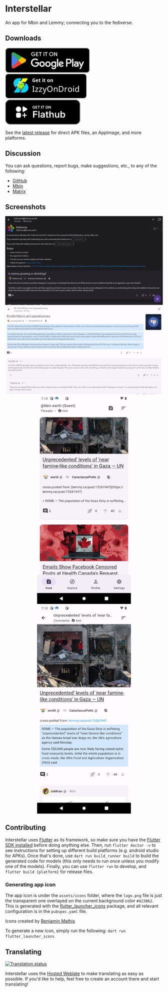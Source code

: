 # Interstellar

An app for Mbin and Lemmy; connecting you to the fediverse.

## Downloads

[![](assets/readme/GooglePlay-badge.png)](https://play.google.com/store/apps/details?id=one.jwr.interstellar)
[![](assets/readme/IzzyOnDroid-badge.png)](https://apt.izzysoft.de/fdroid/index/apk/one.jwr.interstellar)
[![](assets/readme/Flathub-badge.png)](https://flathub.org/apps/one.jwr.interstellar)

See the [latest release](https://github.com/jwr1/interstellar/releases/latest) for direct APK files, an AppImage, and more platforms.

## Discussion

You can ask questions, report bugs, make suggestions, etc., to any of the following:

- [GitHub](https://github.com/jwr1/interstellar/issues)
- [Mbin](https://kbin.earth/m/interstellar)
- [Matrix](https://matrix.to/#/#interstellar-space:matrix.org)

## Screenshots

<div align="center">
<img src="assets/screenshots/desktop-3.png"  width="800"></img>
<img src="assets/screenshots/desktop-2.png"  width="800"></img>
<br>
<img src="assets/screenshots/mobile-1.png" width="300"></img>
<img src="assets/screenshots/mobile-2.png"  width="300"></img>
</div>

## Contributing

Interstellar uses [Flutter](https://flutter.dev) as its framework, so make sure you have the [Flutter SDK installed](https://docs.flutter.dev/get-started/install) before doing anything else. Then, run `flutter doctor -v` to see instructions for setting up different build platforms (e.g. android studio for APKs). Once that's done, use `dart run build_runner build` to build the generated code for models (this only needs to run once unless you modify one of the models). Finally, you can use `flutter run` to develop, and `flutter build {platform}` for release files.

### Generating app icon

The app icon is under the `assets/icons` folder, where the `logo.png` file is just the transparent one overlayed on the current background color `#423862`. This is generated with the [flutter_launcher_icons](https://pub.dev/packages/flutter_launcher_icons) package, and all relevant configuration is in the `pubspec.yaml` file.

Icons created by [Benjamin Mathis](https://github.com/BenjMathis1)

To generate a new icon, simply run the following: `dart run flutter_launcher_icons`

## Translating

<a href="https://hosted.weblate.org/engage/interstellar/">
<img src="https://hosted.weblate.org/widget/interstellar/interstellar/287x66-white.png" alt="Translation status" />
</a>

Interstellar uses the [Hosted Weblate](https://hosted.weblate.org/engage/interstellar/) to make translating as easy as possible. If you'd like to help, feel free to create an account there and start translating!
